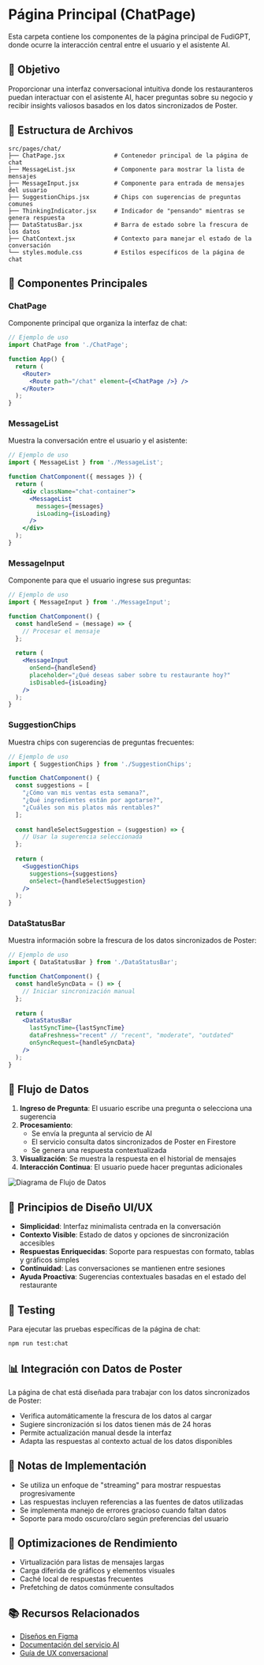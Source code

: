 # Página Principal (ChatPage)

Esta carpeta contiene los componentes de la página principal de FudiGPT, donde ocurre la interacción central entre el usuario y el asistente AI.

## 🎯 Objetivo

Proporcionar una interfaz conversacional intuitiva donde los restauranteros puedan interactuar con el asistente AI, hacer preguntas sobre su negocio y recibir insights valiosos basados en los datos sincronizados de Poster.

## 📁 Estructura de Archivos

```
src/pages/chat/
├── ChatPage.jsx              # Contenedor principal de la página de chat
├── MessageList.jsx           # Componente para mostrar la lista de mensajes
├── MessageInput.jsx          # Componente para entrada de mensajes del usuario
├── SuggestionChips.jsx       # Chips con sugerencias de preguntas comunes
├── ThinkingIndicator.jsx     # Indicador de "pensando" mientras se genera respuesta
├── DataStatusBar.jsx         # Barra de estado sobre la frescura de los datos
├── ChatContext.jsx           # Contexto para manejar el estado de la conversación
└── styles.module.css         # Estilos específicos de la página de chat
```

## 🧩 Componentes Principales

### ChatPage

Componente principal que organiza la interfaz de chat:

```jsx
// Ejemplo de uso
import ChatPage from './ChatPage';

function App() {
  return (
    <Router>
      <Route path="/chat" element={<ChatPage />} />
    </Router>
  );
}
```

### MessageList

Muestra la conversación entre el usuario y el asistente:

```jsx
// Ejemplo de uso
import { MessageList } from './MessageList';

function ChatComponent({ messages }) {
  return (
    <div className="chat-container">
      <MessageList 
        messages={messages}
        isLoading={isLoading}
      />
    </div>
  );
}
```

### MessageInput

Componente para que el usuario ingrese sus preguntas:

```jsx
// Ejemplo de uso
import { MessageInput } from './MessageInput';

function ChatComponent() {
  const handleSend = (message) => {
    // Procesar el mensaje
  };
  
  return (
    <MessageInput 
      onSend={handleSend}
      placeholder="¿Qué deseas saber sobre tu restaurante hoy?"
      isDisabled={isLoading}
    />
  );
}
```

### SuggestionChips

Muestra chips con sugerencias de preguntas frecuentes:

```jsx
// Ejemplo de uso
import { SuggestionChips } from './SuggestionChips';

function ChatComponent() {
  const suggestions = [
    "¿Cómo van mis ventas esta semana?",
    "¿Qué ingredientes están por agotarse?",
    "¿Cuáles son mis platos más rentables?"
  ];
  
  const handleSelectSuggestion = (suggestion) => {
    // Usar la sugerencia seleccionada
  };
  
  return (
    <SuggestionChips 
      suggestions={suggestions}
      onSelect={handleSelectSuggestion}
    />
  );
}
```

### DataStatusBar

Muestra información sobre la frescura de los datos sincronizados de Poster:

```jsx
// Ejemplo de uso
import { DataStatusBar } from './DataStatusBar';

function ChatComponent() {
  const handleSyncData = () => {
    // Iniciar sincronización manual
  };
  
  return (
    <DataStatusBar 
      lastSyncTime={lastSyncTime}
      dataFreshness="recent" // "recent", "moderate", "outdated"
      onSyncRequest={handleSyncData}
    />
  );
}
```

## 🔄 Flujo de Datos

1. **Ingreso de Pregunta**: El usuario escribe una pregunta o selecciona una sugerencia
2. **Procesamiento**: 
   - Se envía la pregunta al servicio de AI
   - El servicio consulta datos sincronizados de Poster en Firestore
   - Se genera una respuesta contextualizada
3. **Visualización**: Se muestra la respuesta en el historial de mensajes
4. **Interacción Continua**: El usuario puede hacer preguntas adicionales

![Diagrama de Flujo de Datos](../../docs/assets/chat-data-flow.png)

## 🎨 Principios de Diseño UI/UX

- **Simplicidad**: Interfaz minimalista centrada en la conversación
- **Contexto Visible**: Estado de datos y opciones de sincronización accesibles
- **Respuestas Enriquecidas**: Soporte para respuestas con formato, tablas y gráficos simples
- **Continuidad**: Las conversaciones se mantienen entre sesiones
- **Ayuda Proactiva**: Sugerencias contextuales basadas en el estado del restaurante

## 🧪 Testing

Para ejecutar las pruebas específicas de la página de chat:

```bash
npm run test:chat
```

## 📊 Integración con Datos de Poster

La página de chat está diseñada para trabajar con los datos sincronizados de Poster:

- Verifica automáticamente la frescura de los datos al cargar
- Sugiere sincronización si los datos tienen más de 24 horas
- Permite actualización manual desde la interfaz
- Adapta las respuestas al contexto actual de los datos disponibles

## 📝 Notas de Implementación

- Se utiliza un enfoque de "streaming" para mostrar respuestas progresivamente
- Las respuestas incluyen referencias a las fuentes de datos utilizadas
- Se implementa manejo de errores gracioso cuando faltan datos
- Soporte para modo oscuro/claro según preferencias del usuario

## 🚀 Optimizaciones de Rendimiento

- Virtualización para listas de mensajes largas
- Carga diferida de gráficos y elementos visuales
- Caché local de respuestas frecuentes
- Prefetching de datos comúnmente consultados

## 📚 Recursos Relacionados

- [Diseños en Figma](https://figma.com/file/your-design-file)
- [Documentación del servicio AI](../../docs/ai-service.md)
- [Guía de UX conversacional](../../docs/conversational-ux.md)